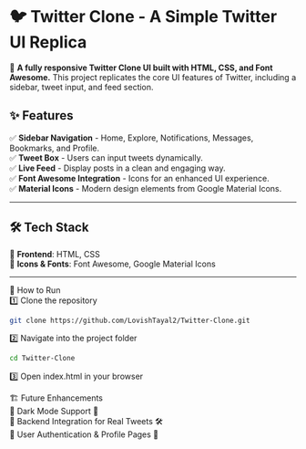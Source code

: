 # 🐦 Twitter Clone - A Simple Twitter UI Replica  

🚀 **A fully responsive Twitter Clone UI built with HTML, CSS, and Font Awesome.** This project replicates the core UI features of Twitter, including a sidebar, tweet input, and feed section.

## ✨ Features  

✅ **Sidebar Navigation** - Home, Explore, Notifications, Messages, Bookmarks, and Profile.  
✅ **Tweet Box** - Users can input tweets dynamically.  
✅ **Live Feed** - Display posts in a clean and engaging way.  
✅ **Font Awesome Integration** - Icons for an enhanced UI experience.  
✅ **Material Icons** - Modern design elements from Google Material Icons.  

---

## 🛠️ Tech Stack  

🔹 **Frontend**: HTML, CSS  
🔹 **Icons & Fonts**: Font Awesome, Google Material Icons  

---

🚀 How to Run  
1️⃣ Clone the repository
```bash
git clone https://github.com/LovishTayal2/Twitter-Clone.git
```
2️⃣ Navigate into the project folder
```bash
cd Twitter-Clone
```
3️⃣ Open index.html in your browser

🏗️ Future Enhancements  
🔹 Dark Mode Support 🌙  
🔹 Backend Integration for Real Tweets 🛠️  
🔹 User Authentication & Profile Pages 🔑
